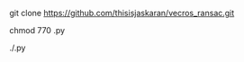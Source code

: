 git clone https://github.com/thisisjaskaran/vecros_ransac.git

chmod 770 <file-name>.py

./<file-name>.py
